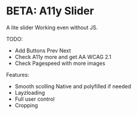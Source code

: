 # BETA: A11y Slider

A lite slider Working even without JS.

TODO:

- Add Buttons Prev Next
- Check A11y more and get AA WCAG 2.1
- Check Pagespeed with more images

Features:

- Smooth scolling Native and polyfilled if needed
- Layzloading
- Full user control
- Cropping

